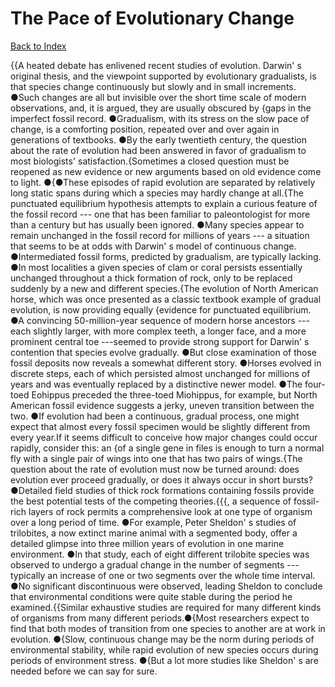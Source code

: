 # The Pace of Evolutionary Change
[Back to Index](https://github.com/windows10010/tpoExtractor/blob/master/README.md)

{{A heated debate has enlivened recent studies of evolution. Darwin' s original thesis, and the viewpoint supported by evolutionary gradualists, is that species change continuously but slowly and in small increments. ●Such changes are all but invisible over the short time scale of modern observations, and, it is argued, they are usually obscured by {gaps in the imperfect fossil record. ●Gradualism, with its stress on the slow pace of change, is a comforting position, repeated over and over again in generations of textbooks. ●By the early twentieth century, the question about the rate of evolution had been answered in favor of gradualism to most biologists' satisfaction.{Sometimes a closed question must be reopened as new evidence or new arguments based on old evidence come to light. ●{●These episodes of rapid evolution are separated by relatively long static spans during which a species may hardly change at all.{The punctuated equilibrium hypothesis attempts to explain a curious feature of the fossil record --- one that has been familiar to paleontologist for more than a century but has usually been ignored. ●Many species appear to remain unchanged in the fossil record for millions of years --- a situation that seems to be at odds with Darwin' s model of continuous change. ●Intermediated fossil forms, predicted by gradualism, are typically lacking. ●In most localities a given species of clam or coral persists essentially unchanged throughout a thick formation of rock, only to be replaced suddenly by a new and different species.{The evolution of North American horse, which was once presented as a classic textbook example of gradual evolution, is now providing equally {evidence for punctuated equilibrium. ●A convincing 50-million-year sequence of modern horse ancestors --- each slightly larger, with more complex teeth, a longer face, and a more prominent central toe ---seemed to provide strong support for Darwin' s contention that species evolve gradually. ●But close examination of those fossil deposits now reveals a somewhat different story. ●Horses evolved in discrete steps, each of which persisted almost unchanged for millions of years and was eventually replaced by a distinctive newer model. ●The four-toed Eohippus preceded the three-toed Miohippus, for example, but North American fossil evidence suggests a jerky, uneven transition between the two. ●If evolution had been a continuous, gradual process, one might expect that almost every fossil specimen would be slightly different from every year.If it seems difficult to conceive how major changes could occur rapidly, consider this: an {of a single gene in files is enough to turn a normal fly with a single pair of wings into one that has two pairs of wings.{The question about the rate of evolution must now be turned around: does evolution ever proceed gradually, or does it always occur in short bursts? ●Detailed field studies of thick rock formations containing fossils provide the best potential tests of the competing theories.{{{, a sequence of fossil-rich layers of rock permits a comprehensive look at one type of organism over a long period of time. ●For example, Peter Sheldon' s studies of trilobites, a now extinct marine animal with a segmented body, offer a detailed glimpse into three million years of evolution in one marine environment. ●In that study, each of eight different trilobite species was observed to undergo a gradual change in the number of segments --- typically an increase of one or two segments over the whole time interval. ●No significant discontinuous were observed, leading Sheldon to conclude that environmental conditions were quite stable during the period he examined.{{Similar exhaustive studies are required for many different kinds of organisms from many different periods.●{Most researchers expect to find that both modes of transition from one species 
to another are at work in evolution. ●{Slow, continuous change may be the norm during periods of environmental stability, while rapid evolution of new species occurs during periods of environment
stress. ●{But a lot more studies like Sheldon' s are needed before we can say for sure.